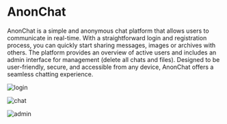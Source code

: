 # AnonChat

AnonChat is a simple and anonymous chat platform that allows users to communicate in real-time. 
With a straightforward login and registration process, you can quickly start sharing messages, images or archives with others. 
The platform provides an overview of active users and includes an admin interface for management (delete all chats and files). 
Designed to be user-friendly, secure, and accessible from any device, AnonChat offers a seamless chatting experience.

![login](https://github.com/user-attachments/assets/5f1c9aae-bf66-4e7e-97a9-9b3199f10e04)

![chat](https://github.com/user-attachments/assets/e77edb55-3caa-42c9-80bd-e50b23850382)

![admin](https://github.com/user-attachments/assets/41476bf2-4513-4b56-9bab-8aad270563e9)


